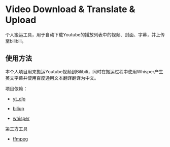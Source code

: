 # Video Download & Translate & Upload

个人搬运工具，用于自动下载Youtube的播放列表中的视频、封面、字幕，并上传至bilibili。

## 使用方法





本个人项目用来搬运Youtube视频到Bilibili，同时在搬运过程中使用Whisper产生英文字幕并使用百度通用文本翻译翻译为中文。

项目依赖：

* [yt_dlp](https://github.com/yt-dlp/yt-dlp)

* [biliup](https://github.com/biliup/biliup)

* [whisper](https://github.com/openai/whisper)

第三方工具

* [ffmpeg](https://ffmpeg.org/)